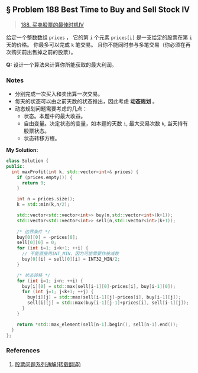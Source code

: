 ## § Problem 188 Best Time to Buy and Sell Stock IV
> [188. 买卖股票的最佳时机IV](
https://leetcode-cn.com/problems/best-time-to-buy-and-sell-stock-iv/)

给定一个整数数组 `prices` ，
它的第 `i` 个元素 `prices[i]` 是一支给定的股票在第 `i` 天的价格。
你最多可以完成 `k` 笔交易。
且你不能同时参与多笔交易（你必须在再次购买前出售掉之前的股票）。

**Q:** 设计一个算法来计算你所能获取的最大利润。

### Notes
* 分别完成一次买入和卖出算一次交易。
* 每天的状态可以由之前天数的状态推出，因此考虑 **动态规划** 。
* 动态规划问题需要考虑的几点：
  + 状态。本题中的最大收益。
  + 自由变量。决定状态的变量，如本题的天数 `i`, 最大交易次数 `k`, 当天持有股票状态。
  + 状态转移方程。


**My Solution:** 
```cpp
class Solution {
public:
  int maxProfit(int k, std::vector<int>& prices) {
    if (prices.empty()) {
      return 0;
    }

    int n = prices.size();
    k = std::min(k,n/2);

    std::vector<std::vector<int>> buy(n,std::vector<int>(k+1));
    std::vector<std::vector<int>> sell(n,std::vector<int>(k+1));
    
    /* 边界条件 */
    buy[0][0] = -prices[0];
    sell[0][0] = 0;
    for (int i=1; i<k+1; ++i) {
      // 不能直接用INT_MIN，因为可能需要作被减数
      buy[0][i] = sell[0][i] = INT32_MIN/2;  
    }

    /* 状态转移 */
    for (int i=1; i<n; ++i) {
      buy[i][0] = std::max(sell[i-1][0]-prices[i], buy[i-1][0]);
      for (int j=1; j<k+1; ++j) {
        buy[i][j] = std::max(sell[i-1][j]-prices[i], buy[i-1][j]);
        sell[i][j] = std::max(buy[i-1][j-1]+prices[i], sell[i-1][j]);
      }
    }

    return *std::max_element(sell[n-1].begin(), sell[n-1].end());
  }
};
```


### References
1. [股票问题系列通解(转载翻译)](
https://leetcode-cn.com/circle/article/qiAgHn/)

